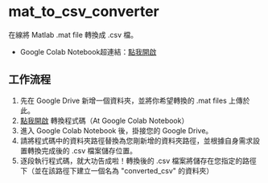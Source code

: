 # mat_to_csv_converter
在線將 Matlab .mat file 轉換成 .csv 檔。
- Google Colab Notebook超連結：[點我開啟](https://colab.research.google.com/gist/hctsai1006/0f8446d911eb4d2a88eafc9bd8715b4d/mat_to_csv_converter.ipynb)

## 工作流程
1. 先在 Google Drive 新增一個資料夾，並將你希望轉換的 .mat files 上傳於此。
2. [點我開啟](https://colab.research.google.com/gist/hctsai1006/0f8446d911eb4d2a88eafc9bd8715b4d/mat_to_csv_converter.ipynb) 轉換程式碼（At Google Colab Notebook）
3. 進入 Google Colab Notebook 後，掛接您的 Google Drive。
4. 請將程式碼中的資料夾路徑替換為您剛新增的資料夾路徑，並根據自身需求設置轉換完成後的 .csv 檔案儲存位置。
5. 逐段執行程式碼，就大功告成啦！轉換後的 .csv 檔案將儲存在您指定的路徑下（並在該路徑下建立一個名為 "converted_csv" 的資料夾）
